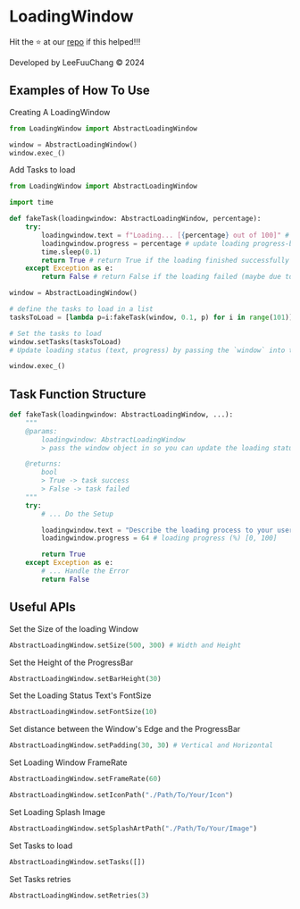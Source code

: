 # LoadingWindow

Hit the ⭐ at our [repo]() if this helped!!!

Developed by LeeFuuChang © 2024

## Examples of How To Use

Creating A LoadingWindow

```python
from LoadingWindow import AbstractLoadingWindow

window = AbstractLoadingWindow()
window.exec_()
```

Add Tasks to load

```python
from LoadingWindow import AbstractLoadingWindow

import time

def fakeTask(loadingwindow: AbstractLoadingWindow, percentage):
    try:
        loadingwindow.text = f"Loading... [{percentage} out of 100]" # update loading status text
        loadingwindow.progress = percentage # update loading progress-bar value [0, 100]
        time.sleep(0.1)
        return True # return True if the loading finished successfully
    except Exception as e:
        return False # return False if the loading failed (maybe due to connection-error or other issues...)

window = AbstractLoadingWindow()

# define the tasks to load in a list
tasksToLoad = [lambda p=i:fakeTask(window, 0.1, p) for i in range(101)]

# Set the tasks to load
window.setTasks(tasksToLoad)
# Update loading status (text, progress) by passing the `window` into the function

window.exec_()
```


## Task Function Structure
```python
def fakeTask(loadingwindow: AbstractLoadingWindow, ...):
    """
    @params:
        loadingwindow: AbstractLoadingWindow
        > pass the window object in so you can update the loading status to your user

    @returns:
        bool
        > True -> task success
        > False -> task failed
    """
    try:
        # ... Do the Setup

        loadingwindow.text = "Describe the loading process to your user"
        loadingwindow.progress = 64 # loading progress (%) [0, 100]

        return True
    except Exception as e:
        # ... Handle the Error
        return False
```


## Useful APIs
Set the Size of the loading Window
```python
AbstractLoadingWindow.setSize(500, 300) # Width and Height
```

Set the Height of the ProgressBar
```python
AbstractLoadingWindow.setBarHeight(30)
```

Set the Loading Status Text's FontSize
```python
AbstractLoadingWindow.setFontSize(10)
```

Set distance between the Window's Edge and the ProgressBar
```python
AbstractLoadingWindow.setPadding(30, 30) # Vertical and Horizontal
```

Set Loading Window FrameRate
```python
AbstractLoadingWindow.setFrameRate(60)
```

```python
AbstractLoadingWindow.setIconPath("./Path/To/Your/Icon")
```

Set Loading Splash Image
```python
AbstractLoadingWindow.setSplashArtPath("./Path/To/Your/Image")
```

Set Tasks to load
```python
AbstractLoadingWindow.setTasks([])
```

Set Tasks retries
```python
AbstractLoadingWindow.setRetries(3)
```